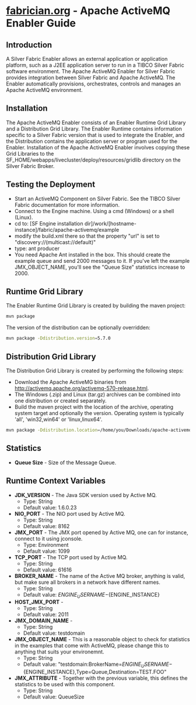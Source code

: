 [fabrician.org](http://fabrician.org/) - Apache ActiveMQ Enabler Guide
==========================================================================

Introduction
--------------------------------------
A Silver Fabric Enabler allows an external application or application platform, such as a J2EE application server to run in a TIBCO Silver Fabric software environment. The Apache ActiveMQ Enabler for Silver Fabric provides integration between Silver Fabric and Apache ActiveMQ. The Enabler automatically provisions, orchestrates, controls and manages an Apache ActiveMQ environment. 

Installation
--------------------------------------
The Apache ActiveMQ Enabler consists of an Enabler Runtime Grid Library and a Distribution 
Grid Library. The Enabler Runtime contains information specific to a Silver Fabric version that is used to integrate the Enabler, and the Distribution contains the application server or program used for the 
Enabler. Installation of the Apache ActiveMQ Enabler involves copying these Grid 
Libraries to the SF_HOME/webapps/livecluster/deploy/resources/gridlib directory on the Silver Fabric Broker. 

Testing the Deployment
--------------------------------------
* Start an ActiveMQ Component on Silver Fabric.  See the TIBCO Silver Fabric documentation for more information.
* Connect to the Engine machine. Using a cmd (Windows) or a shell (Linux).
* cd to: [SF Engine installation dir]/work/[hostname-instance]/fabric/apache-activemq/example
* modify the build.xml there so that the property "url" is set to "discovery://(multicast://default)"
* type: ant producer
* You need Apache Ant installed in the box. This should create the example queue and send 2000 messages to it. If you've left the example JMX_OBJECT_NAME, you'll see the "Queue Size" statistics increase to 2000.

Runtime Grid Library
--------------------------------------
The Enabler Runtime Grid Library is created by building the maven project:
```bash
mvn package
```
The version of the distribution can be optionally overridden:
```bash
mvn package -Ddistribution.version=5.7.0
```

Distribution Grid Library
--------------------------------------
The Distribution Grid Library is created by performing the following steps:
* Download the Apache ActiveMG binaries from http://activemq.apache.org/activemq-570-release.html.
* The Windows (.zip) and Linux (tar.gz) archives can be combined into one distribution or created separately.
* Build the maven project with the location of the archive, operating system target and optionally the version.  Operating system is typically 'all', 'win32,win64' or 'linux,linux64'.

```bash
mvn package -Ddistribution.location=/home/you/Downloads/apache-activemq-5.7.0-bin.tar.gz -Ddistribution.version=5.7.0 -Ddistribution.os=linux,linux64
```

Statistics
--------------------------------------
* **Queue Size** - Size of the Message Queue.

Runtime Context Variables
--------------------------------------
* **JDK_VERSION** - The Java SDK version used by Active MQ.
    * Type: String
    * Default value: 1.6.0.23
* **NIO_PORT** - The NIO port used by Active MQ.
    * Type: String
    * Default value: 8162
* **JMX_PORT** - The JMX port opened by Active MQ, one can for instance, connect to it using jconsole.
    * Type: Environment
    * Default value: 1099
* **TCP_PORT** - The TCP port used by Active MQ.
    * Type: String
    * Default value: 61616
* **BROKER_NAME** - The name of the Active MQ broker, anything is valid, but make sure all brokers in a network have different names.
    * Type: String
    * Default value: ${ENGINE_USERNAME}-${ENGINE_INSTANCE}
* **HOST_JMX_PORT** - 
    * Type: String
    * Default value: 2011
* **JMX_DOMAIN_NAME** - 
    * Type: String
    * Default value: testdomain
* **JMX_OBJECT_NAME** - This is a reasonable object to check for statistics in the examples that come with ActiveMQ, please change this to anything that suits your environemnt.
    * Type: String
    * Default value: "testdomain:BrokerName=${ENGINE_USERNAME}-${ENGINE_INSTANCE},Type=Queue,Destination=TEST.FOO"
* **JMX_ATTRIBUTE** - Together with the previous variable, this defines the statistics to be used with this component.
    * Type: String
    * Default value: QueueSize
